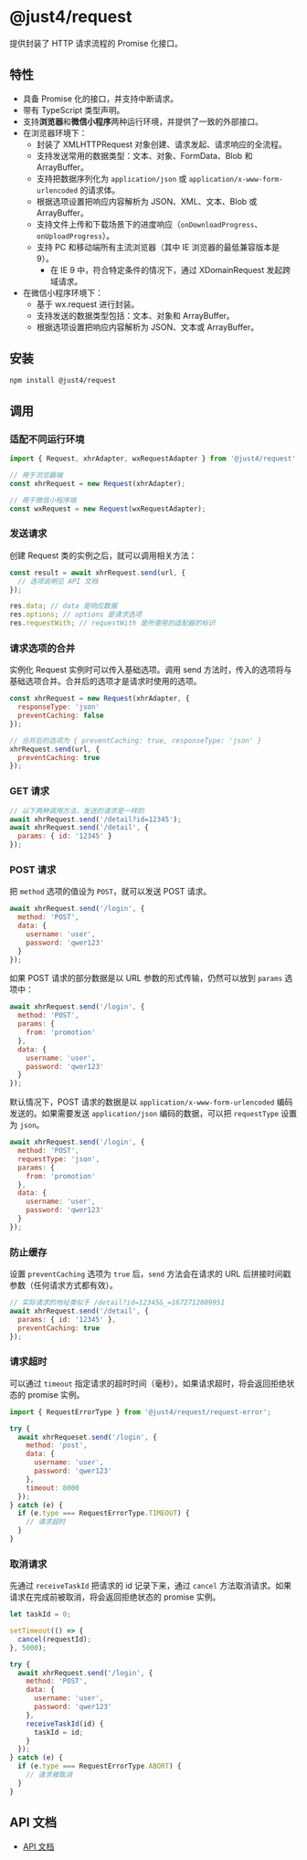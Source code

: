 # @just4/request

提供封装了 HTTP 请求流程的 Promise 化接口。

## 特性
- 具备 Promise 化的接口，并支持中断请求。
- 带有 TypeScript 类型声明。
- 支持**浏览器**和**微信小程序**两种运行环境，并提供了一致的外部接口。
- 在浏览器环境下：
  - 封装了 XMLHTTPRequest 对象创建、请求发起、请求响应的全流程。
  - 支持发送常用的数据类型：文本、对象、FormData、Blob 和 ArrayBuffer。
  - 支持把数据序列化为 `application/json` 或 `application/x-www-form-urlencoded` 的请求体。
  - 根据选项设置把响应内容解析为 JSON、XML、文本、Blob 或 ArrayBuffer。
  - 支持文件上传和下载场景下的进度响应（`onDownloadProgress`、`onUploadProgress`）。
  - 支持 PC 和移动端所有主流浏览器（其中 IE 浏览器的最低兼容版本是 9）。
    - 在 IE 9 中，符合特定条件的情况下，通过 XDomainRequest 发起跨域请求。
- 在微信小程序环境下：
  - 基于 wx.request 进行封装。
  - 支持发送的数据类型包括：文本、对象和 ArrayBuffer。
  - 根据选项设置把响应内容解析为 JSON、文本或 ArrayBuffer。

## 安装

```bash
npm install @just4/request
```

## 调用

### 适配不同运行环境

```javascript
import { Request, xhrAdapter, wxRequestAdapter } from '@just4/request';

// 用于浏览器端
const xhrRequest = new Request(xhrAdapter);

// 用于微信小程序端
const wxRequest = new Request(wxRequestAdapter);
```

### 发送请求

创建 Request 类的实例之后，就可以调用相关方法：

```javascript
const result = await xhrRequest.send(url, {
  // 选项说明见 API 文档
});

res.data; // data 是响应数据
res.options; // options 是请求选项
res.requestWith; // requestWith 是所使用的适配器的标识
```

### 请求选项的合并

实例化 Request 实例时可以传入基础选项。调用 send 方法时，传入的选项将与基础选项合并。合并后的选项才是请求时使用的选项。

```javascript
const xhrRequest = new Request(xhrAdapter, {
  responseType: 'json'
  preventCaching: false
});

// 合并后的选项为 { preventCaching: true, responseType: 'json' }
xhrRequest.send(url, {
  preventCaching: true
});
```

### GET 请求

```javascript
// 以下两种调用方法，发送的请求是一样的
await xhrRequest.send('/detail?id=12345');
await xhrRequest.send('/detail', {
  params: { id: '12345' }
});
```

### POST 请求

把 `method` 选项的值设为 `POST`，就可以发送 POST 请求。

```javascript
await xhrRequest.send('/login', {
  method: 'POST',
  data: {
    username: 'user',
    password: 'qwer123'
  }
});
```

如果 POST 请求的部分数据是以 URL 参数的形式传输，仍然可以放到 `params` 选项中：

```javascript
await xhrRequest.send('/login', {
  method: 'POST',
  params: {
    from: 'promotion'
  },
  data: {
    username: 'user',
    password: 'qwer123'
  }
});
```

默认情况下，POST 请求的数据是以 `application/x-www-form-urlencoded` 编码发送的。如果需要发送 `application/json` 编码的数据，可以把 `requestType` 设置为 `json`。

```javascript
await xhrRequest.send('/login', {
  method: 'POST',
  requestType: 'json',
  params: {
    from: 'promotion'
  },
  data: {
    username: 'user',
    password: 'qwer123'
  }
});
```

### 防止缓存

设置 `preventCaching` 选项为 `true` 后，`send` 方法会在请求的 URL 后拼接时间戳参数（任何请求方式都有效）。

```javascript
// 实际请求的地址类似于 /detail?id=12345&_=1672712809951
await xhrRequest.send('/detail', {
  params: { id: '12345' },
  preventCaching: true
});
```

### 请求超时

可以通过 `timeout` 指定请求的超时时间（毫秒）。如果请求超时，将会返回拒绝状态的 promise 实例。

```javascript
import { RequestErrorType } from '@just4/request/request-error';

try {
  await xhrRequeset.send('/login', {
    method: 'post',
    data: {
      username: 'user',
      password: 'qwer123'
    },
    timeout: 8000
  });
} catch (e) {
  if (e.type === RequestErrorType.TIMEOUT) {
    // 请求超时
  }
}
```

### 取消请求

先通过 `receiveTaskId` 把请求的 id 记录下来，通过 `cancel` 方法取消请求。如果请求在完成前被取消，将会返回拒绝状态的 promise 实例。

```javascript
let taskId = 0;

setTimeout(() => {
  cancel(requestId);
}, 5000);

try {
  await xhrRequest.send('/login', {
    method: 'POST',
    data: {
      username: 'user',
      password: 'qwer123'
    },
    receiveTaskId(id) {
      taskId = id;
    }
  });
} catch (e) {
  if (e.type === RequestErrorType.ABORT) {
    // 请求被取消
  }
}
```

## API 文档
- [API 文档](https://heeroluo.github.io/just4/request/index.html)
